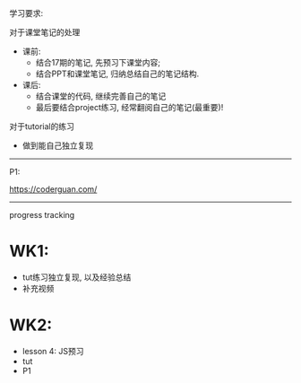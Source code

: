学习要求:

对于课堂笔记的处理
+ 课前: 
  + 结合17期的笔记, 先预习下课堂内容; 
  + 结合PPT和课堂笔记, 归纳总结自己的笔记结构.
+ 课后: 
  + 结合课堂的代码, 继续完善自己的笔记
  + 最后要结合project练习, 经常翻阅自己的笔记(最重要)!

对于tutorial的练习
+ 做到能自己独立复现 
  
---

P1: 

https://coderguan.com/

---

progress tracking
# WK1: 
+ tut练习独立复现, 以及经验总结
+ 补充视频

# WK2:
+ lesson 4: JS预习
+ tut
+ P1